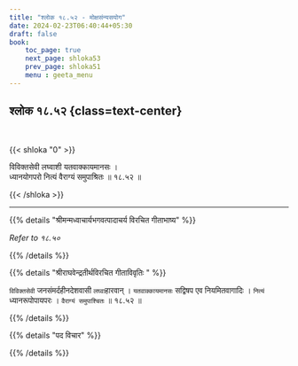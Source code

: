 ```yaml
---
title: "श्लोक १८.५२ - मोक्षसंन्यसयोग"
date: 2024-02-23T06:40:44+05:30
draft: false
book:
    toc_page: true
    next_page: shloka53
    prev_page: shloka51
    menu : geeta_menu
---
```



## श्लोक १८.५२ {class=text-center}

<br/>

{{< shloka  "0"  >}}

विविक्तसेवी लघ्वाशी यतवाक्कायमानसः ।  
ध्यानयोगपरो नित्यं वैराग्यं समुपाश्रितः ॥ १८.५२ ॥

{{< /shloka >}}

---


{{% details "श्रीमन्मध्वाचार्यभगवत्पादाचर्य विरचित  गीताभाष्य" %}}

*Refer to १८.५०*

{{% /details %}}


{{% details "श्रीराघवेन्द्रतीर्थविरचित गीताविवृतिः " %}}

`विविक्तसेवी` जनसंमर्दहीनदेशवासी `लघ्वा`हारवान्‌ । `यतवाक्कायमानसः`
सद्विषप एव नियमितवागादिः । `नित्यं` ध्यानरूपोपायपरः । 
`वैराग्यं समुपाश्चितः` ॥ १८.५२ ॥

{{% /details %}}


{{% details "पद विचार" %}}


{{% /details %}}
